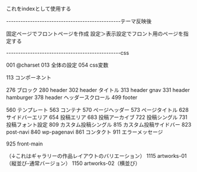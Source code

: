 これをindexとして使用する

------------------------------------------------テーマ反映後

固定ページでフロントページを作成
設定＞表示設定でフロント用のページを指定する

------------------------------------------------css

001 @charset 
013 全体の設定
054 css変数

113 コンポーネント

276 ブロック
280 header
302 header タイトル
313 header gnav
331 header hamburger
378 header ヘッダースクロール
499 footer

560 テンプレート
563 コンテナ
570 ページヘッダー
573 ページタイトル
628 サイドバーエリア
654 投稿エリア
683 投稿アーカイブ
722 投稿シングル
731 投稿フォント設定
809 カスタム投稿シングル
815 カスタム投稿サイドバー
823 post-navi
840 wp-pagenavi
861 コンタクト
911 エラーメッセージ

925 front-main

（↓これはギャラリーの作品レイアウトのバリエーション）
1115 artworks-01（縦並び-通常バージョン）
1150 artworks-02（横並び）